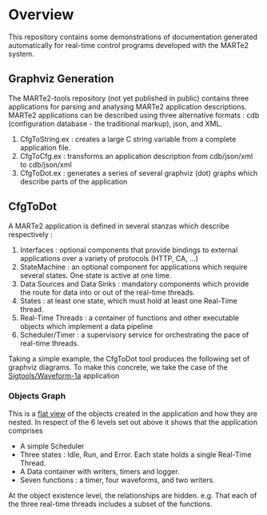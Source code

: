 # Overview

This repository contains some demonstrations of documentation generated automatically for real-time 
control programs developed with the MARTe2 system.

## Graphviz Generation

The MARTe2-tools repository (not yet published in public) contains three applications for parsing and analysing MARTe2 application descriptions.
MARTe2 applications can be described using three alternative formats : cdb (configuration database - the traditional markup), json, and XML.

1. CfgToString.ex : creates a large C string variable from a complete application file.
2. CfgToCfg.ex : transforms an application description from cdb/json/xml to cdb/json/xml
3. CfgToDot.ex : generates a series of several graphviz (dot) graphs which describe parts of the application

## CfgToDot

A MARTe2 application is defined in several stanzas which describe respectively :

1. Interfaces : optional components that provide bindings to external applications over a variety of protocols (HTTP, CA, ...)
2. StateMachine : an optional component for applications which require several states.  One state is active at one time.
3. Data Sources and Data Sinks : mandatory components which provide the route for data into or out of the real-time threads.
4. States : at least one state, which must hold at least one Real-Time thread.
5. Real-Time Threads : a container of functions and other executable objects which implement a data pipeline
6. Scheduler/Timer : a supervisory service for orchestrating the pace of real-time threads.

Taking a simple example, the CfgToDot tool produces the following set of graphviz diagrams.
To make this concrete, we take the case of the [Sigtools/Waveform-1a](../examples/Sigtools/Waveform-1a/) application

### Objects Graph

This is a [flat view](../examples/Sigtools/Waveform-1a/sta_Objects_0.png) of the objects created in the application and how they are nested.
In respect of the 6 levels set out above it shows that the application comprises

- A simple Scheduler
- Three states : Idle, Run, and Error.  Each state holds a single Real-Time Thread.
- A Data container with writers, timers and logger.
- Seven functions : a timer, four waveforms, and two writers.

At the object existence level, the relationships are hidden.  e.g. That each of the three real-time threads includes
a subset of the functions.

 
